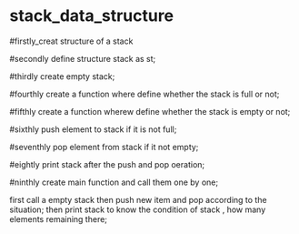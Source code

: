 # stack_data_structure

#firstly_creat structure of a stack

#secondly define structure stack as st;

#thirdly create empty stack;

#fourthly create a function where define whether the stack is full or not;

#fifthly create a function wherew define whether the stack is empty or not;

#sixthly push element to stack if it is not full;

#seventhly pop element from stack if it not empty;

#eightly print stack after the push and pop oeration;

#ninthly create main function and call them one by one;

first call  a empty stack then push new item and pop according to the situation;
then print stack to know the condition of stack , how many elements remaining there;
